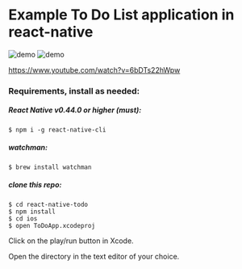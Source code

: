 Example To Do List application in react-native
========================

![demo](http://i.imgur.com/TTPJwyo.png)
![demo](http://i.imgur.com/o7plIAT.png)

https://www.youtube.com/watch?v=6bDTs22hWpw


### Requirements, install as needed:

##### React Native v0.44.0 or higher (must):
```
$ npm i -g react-native-cli
```

##### watchman:
```
$ brew install watchman
```

##### clone this repo:

```
$ cd react-native-todo
$ npm install
$ cd ios
$ open ToDoApp.xcodeproj
```

Click on the play/run button in Xcode.

Open the directory in the text editor of your choice.